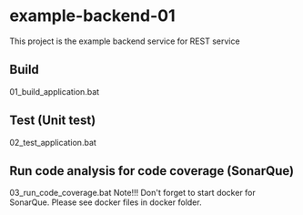 # example-backend-01

This project is the example backend service for REST service

## Build
01_build_application.bat

## Test (Unit test)
02_test_application.bat

## Run code analysis for code coverage (SonarQue) 
03_run_code_coverage.bat
Note!!! Don't forget to start docker for SonarQue. Please see docker files in docker folder.